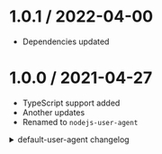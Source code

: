 1.0.1 / 2022-04-00
==================

* Dependencies updated

1.0.0 / 2021-04-27
==================

 * TypeScript support added
 * Another updates
 * Renamed to `nodejs-user-agent`

<details>
<summary>default-user-agent changelog</summary>

1.0.0 / 2015-08-06
==================

* use npm scripts
* added os-name package

0.0.1 / 2014-03-13
==================

* first commit
</details>
